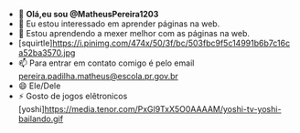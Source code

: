 - 👋 **Olá,eu sou @MatheusPereira1203**
- 👀 Eu estou interessado em aprender páginas na web.
- 🌱 Estou aprendendo a mexer melhor com as páginas na web.
-  [squirtle]https://i.pinimg.com/474x/50/3f/bc/503fbc9f5c14991b6b7c16ca52ba3570.jpg
- 📫 Para entrar em contato comigo é pelo email pereira.padilha.matheus@escola.pr.gov.br
- 😄 Ele/Dele
- ⚡ Gosto de jogos elêtronicos [yoshi]https://media.tenor.com/PxGl9TxX5O0AAAAM/yoshi-tv-yoshi-bailando.gif

<!---
MatheusPereira1203/MatheusPereira1203 is a ✨ special ✨ repository because its `README.md` (this file) appears on your GitHub profile.
You can click the Preview link to take a look at your changes.
--->
